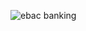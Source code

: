 ![ebac banking](https://github.com/fernandamferraz/ebac_banking/assets/161902026/d41b43f0-7a1f-459c-bd9b-e052f85403e0)
